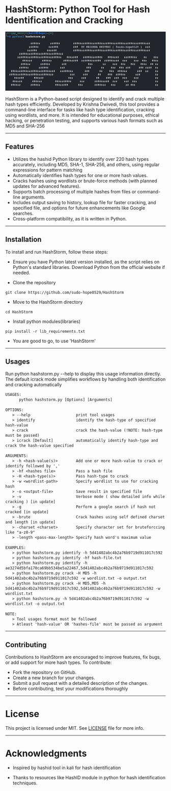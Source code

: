 # HashStorm: Python Tool for Hash Identification and Cracking

![HashStorm Banner](hashstorm_banner.png)

HashStorm is a Python-based script designed to identify and crack multiple hash types efficiently. Developed by Krishna Dwivedi, this tool provides a command-line interface for tasks like hash type identification, cracking using wordlists, and more. It is intended for educational purposes, ethical hacking, or penetration testing, and supports various hash formats such as MD5 and SHA-256

---
## Features
- Utilizes the hashid Python library to identify over 220 hash types accurately, including MD5, SHA-1, SHA-256, and others, using regular expressions for pattern matching 
- Automatically identifies hash types for one or more hash values.
- Cracks hashes using wordlists or brute-force methods (with planned updates for advanced features).
- Supports batch processing of multiple hashes from files or command-line arguments.
- Includes output saving to history, lookup file for faster cracking, and specified file, and options for future enhancements like Google searches.
- Cross-platform compatibility, as it is written in Python.

---
## Installation
To install and run HashStorm, follow these steps:

- Ensure you have Python latest version installed, as the script relies on Python's standard libraries. Download Python from the official website if needed.

- Clone the repository
```
git clone https://github.com/sudo-hope0529/HashStorm
```

- Move to the HashStorm directory
```
cd HashStorm
```

- Install python modules(libraries)
```
pip install -r lib_requirements.txt
```

- You are good to go, to use 'HashStorm'

---
## Usages

Run python hashstorm.py --help to display this usage information directly. The default icrack mode simplifies workflows by handling both identification and cracking automatically

```
USAGES:
      python hashstorm.py [Options] [Arguments]
      
OPTIONS:
   > --help                    print tool usages
   > identify                  identify the hash-type of specified hash-value
   > crack                     crack the hash-value (!NOTE: hash-type must be passed)
   > icrack [Default]          automatically identify hash-type and crack the hash-value specified
      
ARGUMENTS:
   > -h <hash-value(s)>        Add one or more hash-value to crack or identify followed by ','
   > -hf <hashes file>         Pass a hash file
   > -H <hash-type(s)>         Pass hash-type to crack
   > -w <wordlist-path>        Specify wordlist to use for cracking hash
   > -o <output-file>          Save result in specified file
   > -v                        Verbose mode ( show detailed info while cracking ) [in update]
   > -g                        Perform a google search if hash not cracked [in update]
   > -brute                    Crack hashes using self defined charset and length [in update]
   > -charset <charset>        Specify character set for bruteforccing like "a-z0-9"
   > -length <pass-max-length> Specify hash word's maximum value

EXAMPLES:
   > python hashstorm.py identify -h 5d41402abc4b2a76b9719d911017c592
   > python hashstorm.py identify -hf hash-file.txt
   > python hashstorm.py identify -h ae3274d5bfa170ca69bb534be5a22467,5d41402abc4b2a76b9719d911017c592
   > python hashstorm.py crack -H MD5 -h 5d41402abc4b2a76b9719d911017c592 -w wordlist.txt -o output.txt
   > python hashstorm.py crack -H MD5,MD5 -h 5d41402abc4b2a76b9719d911017c592,5d41402abc4b2a76b9719d911017c592 -w wordlist.txt
   > python hashstorm.py -h 5d41402abc4b2a76b9719d911017c592 -w wordlist.txt -o output.txt
   
NOTE: 
   > Tool usages format must be followed
   > Atleast 'hash-value' OR 'hashes-file' must be passed as argument
```

---
## Contributing
Contributions to HashStorm are encouraged to improve features, fix bugs, or add support for more hash types. To contribute:

- Fork the repository on GitHub.
- Create a new branch for your changes.
- Submit a pull request with a detailed description of the changes.
- Before contributing, test your modifications thoroughly 

---
# License
This project is licensed under MIT. See [LICENSE](LICENCE) file for more info.


---
# Acknowledgments
- Inspired by hashid tool in kali for hash identification

- Thanks to resources like HashID module in python for hash identification techniques.
